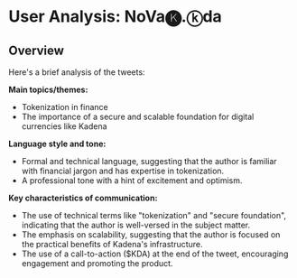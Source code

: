 # User Analysis: NoVa🅚.ⓚda

## Overview

Here's a brief analysis of the tweets:

**Main topics/themes:**

* Tokenization in finance
* The importance of a secure and scalable foundation for digital currencies like Kadena

**Language style and tone:**

* Formal and technical language, suggesting that the author is familiar with financial jargon and has expertise in tokenization.
* A professional tone with a hint of excitement and optimism.

**Key characteristics of communication:**

* The use of technical terms like "tokenization" and "secure foundation", indicating that the author is well-versed in the subject matter.
* The emphasis on scalability, suggesting that the author is focused on the practical benefits of Kadena's infrastructure.
* The use of a call-to-action ($KDA) at the end of the tweet, encouraging engagement and promoting the product.